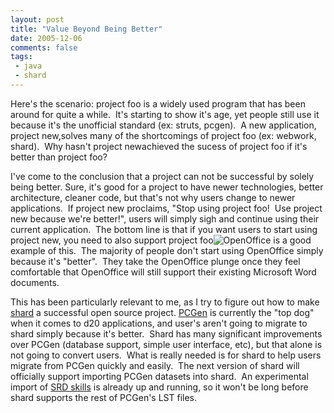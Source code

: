 ```yaml
---
layout: post
title: "Value Beyond Being Better"
date: 2005-12-06
comments: false
tags:
 - java
 - shard
---
```


Here's the scenario: project foo is a widely used program that has been around for quite a while.  It's starting to show it's age, yet people still use it because it's the unofficial standard (ex: struts, pcgen).  A new application, project new,solves many of the shortcomings of project foo (ex: webwork, shard).  Why hasn't project newachieved the sucess of project foo if it's better than project foo?

I've come to the conclusion that a project can not be successful by solely being better. Sure, it's good for a project to have newer technologies, better architecture, cleaner code, but that's not why users change to newer applications.  If project new proclaims, "Stop using project foo!  Use project new because we're better!", users will simply sigh and continue using their current application.  The bottom line is that if you want users to start using project new, you need to also support project foo![OpenOffice](http://www.openoffice.org) is a good example of this.  The majority of people don't start using OpenOffice simply because it's "better".  They take the OpenOffice plunge once they feel comfortable that OpenOffice will still support their existing Microsoft Word documents.

This has been particularly relevant to me, as I try to figure out how to make [shard](http://shard.codecrate.com) a successful open source project. [PCGen](http://pcgen.sf.net) is currently the "top dog" when it comes to d20 applications, and user's aren't going to migrate to shard simply because it's better.  Shard has many significant improvements over PCGen (database support, simple user interface, etc), but that alone is not going to convert users.  What is really needed is for shard to help users migrate from PCGen quickly and easily.  The next version of shard will officially support importing PCGen datasets into shard.  An experimental import of [SRD skills](http://www.d20srd.org) is already up and running, so it won't be long before shard supports the rest of PCGen's LST files.
